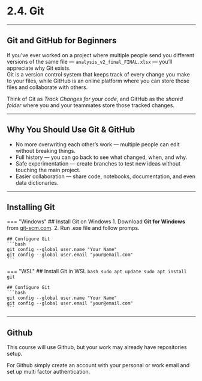 # 2.4. Git

---

## Git and GitHub for Beginners

If you’ve ever worked on a project where multiple people send you different versions of the same file — `analysis_v2_final_FINAL.xlsx` — you’ll appreciate why Git exists.  
Git is a version control system that keeps track of every change you make to your files, while GitHub is an online platform where you can store those files and collaborate with others.

Think of Git as *Track Changes for your code*, and GitHub as the *shared folder* where you and your teammates store those tracked changes.

---

## Why You Should Use Git & GitHub

- No more overwriting each other’s work — multiple people can edit without breaking things.
- Full history — you can go back to see what changed, when, and why.
- Safe experimentation — create branches to test new ideas without touching the main project.
- Easier collaboration — share code, notebooks, documentation, and even data dictionaries.

---

## Installing Git

=== "Windows"
    ## Install Git on Windows
    1. Download **Git for Windows** from [git-scm.com](https://git-scm.com/download/win).
    2. Run .exe file and follow promps.

    ## Configure Git
    ```bash
    git config --global user.name "Your Name"
    git config --global user.email "your@email.com"
    ```

=== "WSL"
    ## Install Git in WSL
    ```bash
    sudo apt update
    sudo apt install git
    ```

    ## Configure Git
    ```bash
    git config --global user.name "Your Name"
    git config --global user.email "your@email.com"
    ```

---

## Github 

This course will use Github, but your work may already have repositories setup.

For Github simply create an account with your personal or work email and set up multi factor authentication.


